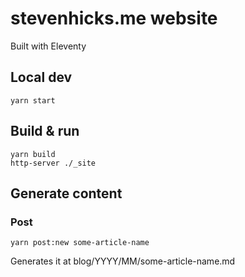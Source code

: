 # stevenhicks.me website

Built with Eleventy

## Local dev

`yarn start`

## Build & run

```
yarn build
http-server ./_site
```

## Generate content

### Post

```
yarn post:new some-article-name
```

Generates it at blog/YYYY/MM/some-article-name.md

